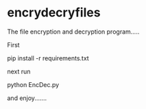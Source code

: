 # encrydecryfiles
The file encryption and decryption program.....


First

pip install -r requirements.txt

next run

python EncDec.py

and enjoy.......




